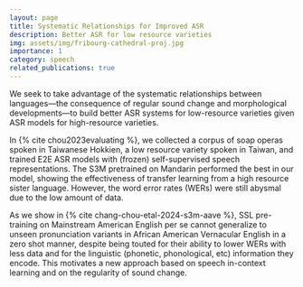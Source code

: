 ```yaml
---
layout: page
title: Systematic Relationships for Improved ASR
description: Better ASR for low resource varieties
img: assets/img/fribourg-cathedral-proj.jpg
importance: 1
category: speech
related_publications: true
---
```


We seek to take advantage of the systematic relationships between languages—the consequence of regular sound change and morphological developments—to build better ASR systems for low-resource varieties given ASR models for high-resource varieties.

In {% cite chou2023evaluating %}, we collected a corpus of soap operas spoken in Taiwanese Hokkien, a low resource variety spoken in Taiwan, 
and trained E2E ASR models with (frozen) self-supervised speech representations. The S3M pretrained on Mandarin performed the best in our model, showing the effectiveness of transfer learning from a high resource sister language. However, the word error rates (WERs) were still abysmal due to the low amount of data.

As we show in {% cite chang-chou-etal-2024-s3m-aave %}, SSL pre-training on Mainstream American English per se cannot generalize to unseen pronunciation variants in African American Vernacular English in a zero shot manner, despite being touted for their ability to lower WERs with less data and for the linguistic (phonetic, phonological, etc) information they encode. This motivates a new approach based on speech in-context learning and on the regularity of sound change.
